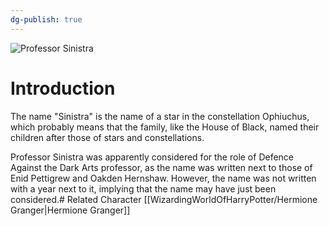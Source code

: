 ```yaml
---
dg-publish: true
---
```

![Professor Sinistra](http://rxbg5ysja.bkt.gdipper.com/Professor_Sinistra.png)
# Introduction
The name "Sinistra" is the name of a star in the constellation Ophiuchus, which probably means that the family, like the House of Black, named their children after those of stars and constellations.

Professor Sinistra was apparently considered for the role of Defence Against the Dark Arts professor, as the name was written next to those of Enid Pettigrew and Oakden Hernshaw. However, the name was not written with a year next to it, implying that the name may have just been considered.# Related Character
[[WizardingWorldOfHarryPotter/Hermione Granger\|Hermione Granger]]
